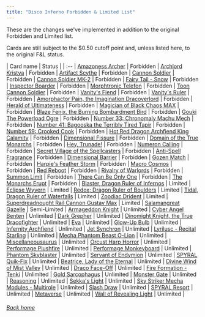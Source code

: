 ```yaml
---
title: "Disco Inferno Forbidden & Limited List"
---
```


These are the changes we've implemented in addition to the original Forbidden and Limited list.

Cards are still subject to the $0.50 cutoff point and, unless listed here, to the original F&L status.

| Card name | Status |
| :-- |
[Amazoness Archer](https://db.ygoprodeck.com/card/?search=Amazoness%20Archer) | Forbidden |
[Archlord Kristya](https://db.ygoprodeck.com/card/?search=Archlord%20Kristya) | Forbidden |
[Artifact Scythe](https://db.ygoprodeck.com/card/?search=Artifact%20Scythe) | Forbidden |
[Cannon Soldier](https://db.ygoprodeck.com/card/?search=Cannon%20Soldier) | Forbidden |
[Cannon Soldier MK-2](https://db.ygoprodeck.com/card/?search=Cannon%20Soldier%20MK-2) | Forbidden |
[Fairy Tail - Snow](https://db.ygoprodeck.com/card/?search=Fairy%20Tail%20-%20Snow) | Forbidden |
[Inspector Boarder](https://db.ygoprodeck.com/card/?search=Inspector%20Boarder) | Forbidden |
[Morphtronic Telefon](https://db.ygoprodeck.com/card/?search=Morphtronic%20Telefon) | Forbidden |
[Toon Cannon Soldier](https://db.ygoprodeck.com/card/?search=Toon%20Cannon%20Soldier) | Forbidden |
[Vanity's Fiend](https://db.ygoprodeck.com/card/?search=Vanity's%20Fiend) | Forbidden |
[Vanity's Ruler](https://db.ygoprodeck.com/card/?search=Vanity's%20Ruler) | Forbidden |
[Amorphactor Pain, the Imagination Dracoverlord](https://db.ygoprodeck.com/card/?search=Amorphactor%20Pain,%20the%20Imagination%20Dracoverlord) | Forbidden |
[Herald of Ultimateness](https://db.ygoprodeck.com/card/?search=Herald%20of%20Ultimateness) | Forbidden |
[Magician of Black Chaos MAX](https://db.ygoprodeck.com/card/?search=Magician%20of%20Black%20Chaos%20MAX) | Forbidden |
[Blaze Fenix, the Burning Bombardment Bird](https://db.ygoprodeck.com/card/?search=Blaze%20Fenix,%20the%20Burning%20Bombardment%20Bird) | Forbidden |
[Gouki The Powerload Ogre](https://db.ygoprodeck.com/card/?search=Gouki%20The%20Powerload%20Ogre) | Forbidden |
[Number 33: Chronomaly Machu Mech](https://db.ygoprodeck.com/card/?search=Number%2033:%20Chronomaly%20Machu%20Mech) | Forbidden |
[Number 41: Bagooska the Terribly Tired Tapir](https://db.ygoprodeck.com/card/?search=Number%2041:%20Bagooska%20the%20Terribly%20Tired%20Tapir) | Forbidden |
[Number 59: Crooked Cook](https://db.ygoprodeck.com/card/?search=Number%2059:%20Crooked%20Cook) | Forbidden |
[Hot Red Dragon Archfiend King Calamity](https://db.ygoprodeck.com/card/?search=Hot%20Red%20Dragon%20Archfiend%20King%20Calamity) | Forbidden |
[Dimensional Fissure](https://db.ygoprodeck.com/card/?search=Dimensional%20Fissure) | Forbidden |
[Domain of the True Monarchs](https://db.ygoprodeck.com/card/?search=Domain%20of%20the%20True%20Monarchs) | Forbidden |
[Hey, Trunade!](https://db.ygoprodeck.com/card/?search=Hey,%20Trunade!) | Forbidden |
[Numeron Calling](https://db.ygoprodeck.com/card/?search=Numeron%20Calling) | Forbidden |
[Secret Village of the Spellcasters](https://db.ygoprodeck.com/card/?search=Secret%20Village%20of%20the%20Spellcasters) | Forbidden |
[Anti-Spell Fragrance](https://db.ygoprodeck.com/card/?search=Anti-Spell%20Fragrance) | Forbidden |
[Dimensional Barrier](https://db.ygoprodeck.com/card/?search=Dimensional%20Barrier) | Forbidden |
[Gozen Match](https://db.ygoprodeck.com/card/?search=Gozen%20Match) | Forbidden |
[Harpie's Feather Storm](https://db.ygoprodeck.com/card/?search=Harpie's%20Feather%20Storm) | Forbidden |
[Macro Cosmos](https://db.ygoprodeck.com/card/?search=Macro%20Cosmos) | Forbidden |
[Red Reboot](https://db.ygoprodeck.com/card/?search=Red%20Reboot) | Forbidden |
[Rivalry of Warlords](https://db.ygoprodeck.com/card/?search=Rivalry%20of%20Warlords) | Forbidden |
[Summon Limit](https://db.ygoprodeck.com/card/?search=Summon%20Limit) | Forbidden |
[There Can Be Only One](https://db.ygoprodeck.com/card/?search=There%20Can%20Be%20Only%20One) | Forbidden |
[The Monarchs Erupt](https://db.ygoprodeck.com/card/?search=The%20Monarchs%20Erupt) | Forbidden |
[Blaster, Dragon Ruler of Infernos](https://db.ygoprodeck.com/card/?search=Blaster,%20Dragon%20Ruler%20of%20Infernos) | Limited |
[Eclipse Wyvern](https://db.ygoprodeck.com/card/?search=Eclipse%20Wyvern) | Limited |
[Redox; Dragon Ruler of Boulders](https://db.ygoprodeck.com/card/?search=Redox;%20Dragon%20Ruler%20of%20Boulders) | Limited |
[Tidal, Dragon Ruler of Waterfalls](https://db.ygoprodeck.com/card/?search=Tidal,%20Dragon%20Ruler%20of%20Waterfalls) | Limited |
[Zoodiac Drident](https://db.ygoprodeck.com/card/?search=Zoodiac%20Drident) | Limited |
[Superdreadnought Rail Cannon Gustav Max](https://db.ygoprodeck.com/card/?search=Superdreadnought%20Rail%20Cannon%20Gustav%20Max) | Limited |
[Salamangreat Gazelle](https://db.ygoprodeck.com/card/?search=Salamangreat%20Gazelle) | Semi-Limited |
[Armageddon Knight](https://db.ygoprodeck.com/card/?search=Armageddon%20Knight) | Unlimited |
[Cyber Angel Benten](https://db.ygoprodeck.com/card/?search=Cyber%20Angel%20Benten) | Unlimited |
[Dark Grepher](https://db.ygoprodeck.com/card/?search=Dark%20Grepher) | Unlimited |
[Dinomight Knight, the True Dracofighter](https://db.ygoprodeck.com/card/?search=Dinomight%20Knight,%20the%20True%20Dracofighter) | Unlimited |
[Eva](https://db.ygoprodeck.com/card/?search=Eva) | Unlimited |
[Glow-Up Bulb](https://db.ygoprodeck.com/card/?search=Glow-Up%20Bulb) | Unlimited |
[Infernity Archfiend](https://db.ygoprodeck.com/card/?search=Infernity%20Archfiend) | Unlimited |
[Jet Synchron](https://db.ygoprodeck.com/card/?search=Jet%20Synchron) | Unlimited |
[Lyrilusc - Recital Starling](https://db.ygoprodeck.com/card/?search=Lyrilusc%20-%20Recital%20Starling) | Unlimited |
[Mecha Phantom Beast O-Lion](https://db.ygoprodeck.com/card/?search=Mecha%20Phantom%20Beast%20O-Lion) | Unlimited |
[Miscellaneousaurus](https://db.ygoprodeck.com/card/?search=Miscellaneousaurus) | Unlimited |
[Orcust Harp Horror](https://db.ygoprodeck.com/card/?search=Orcust%20Harp%20Horror) | Unlimited |
[Performage Plushfire](https://db.ygoprodeck.com/card/?search=Performage%20Plushfire) | Unlimited |
[Performage Monkeyboard](https://db.ygoprodeck.com/card/?search=Performage%20Monkeyboard) | Unlimited |
[Phantom Skyblaster](https://db.ygoprodeck.com/card/?search=Phantom%20Skyblaster) | Unlimited |
[Servant of Endymion](https://db.ygoprodeck.com/card/?search=Servant%20of%20Endymion) | Unlimited |
[SPYRAL Quik-Fix](https://db.ygoprodeck.com/card/?search=SPYRAL%20Quik-Fix) | Unlimited |
[Beatrice, Lady of the Eternal](https://db.ygoprodeck.com/card/?search=Beatrice,%20Lady%20of%20the%20Eternal) | Unlimited |
[Divine Wind of Mist Valley](https://db.ygoprodeck.com/card/?search=Divine%20Wind%20of%20Mist%20Valley) | Unlimited |
[Draco Face-Off](https://db.ygoprodeck.com/card/?search=Draco%20Face-Off) | Unlimited |
[Fire Formation - Tenki](https://db.ygoprodeck.com/card/?search=Fire%20Formation%20-%20Tenki) | Unlimited |
[Gold Sarcophagus](https://db.ygoprodeck.com/card/?search=Gold%20Sarcophagus) | Unlimited |
[Monster Gate](https://db.ygoprodeck.com/card/?search=Monster%20Gate) | Unlimited |
[Reasoning](https://db.ygoprodeck.com/card/?search=Reasoning) | Unlimited |
[Sekka's Light](https://db.ygoprodeck.com/card/?search=Sekka's%20Light) | Unlimited |
[Sky Striker Mecha Modules - Multirole](https://db.ygoprodeck.com/card/?search=Sky%20Striker%20Mecha%20Modules%20-%20Multirole) | Unlimited |
[Slash Draw](https://db.ygoprodeck.com/card/?search=Slash%20Draw) | Unlimited |
[SPYRAL Resort](https://db.ygoprodeck.com/card/?search=SPYRAL%20Resort) | Unlimited |
[Metaverse](https://db.ygoprodeck.com/card/?search=Metaverse) | Unlimited |
[Wall of Revealing Light](https://db.ygoprodeck.com/card/?search=Wall%20of%20Revealing%20Light) | Unlimited |

###### [Back home](index)